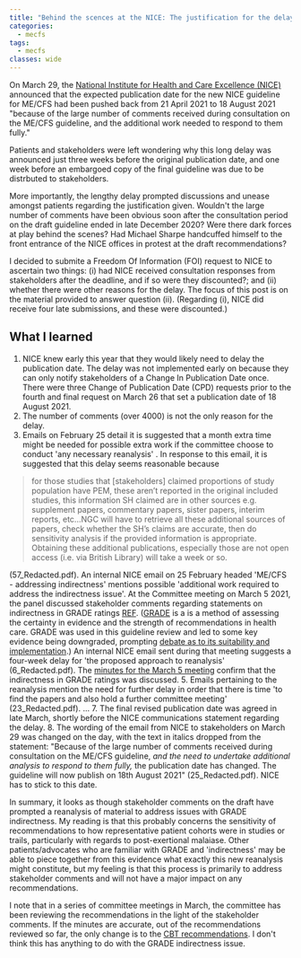 ```yaml
---
title: "Behind the scences at the NICE: The justification for the delay to the ME/CFS guideline publication date"
categories:
  - mecfs
tags:
  - mecfs
classes: wide
---
```


On March 29, the [National Institute for Health and Care Excellence (NICE)](https://www.nice.org.uk/) announced that the expected publication date for the new NICE guideline for ME/CFS had been pushed back from 21 April 2021 to 18 August 2021 "because of the large number of comments received during consultation on the ME/CFS guideline, and the additional work needed to respond to them fully."

Patients and stakeholders were left wondering why this long delay was announced just three weeks before the original publication date, and one week before an embargoed copy of the final guideline was due to be distrbuted to stakeholders.

More importantly, the lengthy delay prompted discussions and unease amongst patients regarding the justification given. Wouldn't the large number of comments have been obvious soon after the consultation period on the draft guideline ended in late December 2020? Were there dark forces at play behind the scenes? Had Michael Sharpe handcuffed himself to the front entrance of the NICE offices in protest at the draft recommendations?

I decided to submite a Freedom Of Information (FOI) request to NICE to ascertain two things: (i) had NICE received consultation responses from stakeholders after the deadline, and if so were they discounted?; and (ii) whether there were other reasons for the delay. The focus of this post is on the material provided to answer question (ii). (Regarding (i), NICE did receive four late submissions, and these were discounted.)

## What I learned
1. NICE knew early this year that they would likely need to delay the publication date. The delay was not implemented early on because they can only notify stakeholders of a Change In Publication Date once. There were three Change of Publication Date (CPD) requests prior to the fourth and final request on March 26 that set a publication date of 18 August 2021.
2. The number of comments (over 4000) is not the only reason for the delay.
3. Emails on February 25 detail it is suggested that a month extra time might be needed for possible extra work if the committee choose to conduct 'any necessary reanalysis' . In response to this email, it is suggested that this delay seems reasonable because
>for those studies that [stakeholders] claimed proportions of study population
have PEM, these aren’t reported in the original included studies, this information SH claimed are in other sources e.g. supplement papers, commentary papers, sister papers, interim reports, etc...NGC will have to retrieve all these additional sources of papers, check whether the SH’s claims are accurate, then do sensitivity analysis if the provided information is appropriate. Obtaining these additional publications, especially those are not open access (i.e. via British Library) will take a week or so.

(57_Redacted.pdf). An internal NICE email on 25 February headed 'ME/CFS - addressing indirectness' mentions possible 'additional work required to address the indirectness issue'. At the Committee meeting on March 5 2021, the panel discussed stakeholder comments regarding statements on indirectness in GRADE ratings [REF](https://www.nice.org.uk/guidance/gid-ng10091/documents/minutes-22). ([GRADE](https://www.gradeworkinggroup.org/) is a is a method of assessing the certainty in evidence and the strength of recommendations in health care. GRADE was used in this guideline review and led to some key evidence being downgraded, prompting [debate as to its suitability and implementation](https://www.bmj.com/content/371/bmj.m4774).) An internal NICE email sent during that meeting suggests a four-week delay for 'the proposed approach to reanalysis' (6_Redacted.pdf). The [minutes for the March 5 meeting](https://www.nice.org.uk/guidance/gid-ng10091/documents/minutes-22) confirm that the indirectness in GRADE ratings was discussed.
5. Emails pertaining to the reanalysis mention the need for further delay in order that there is time 'to find the papers and also hold a further committee meeting' (23_Redacted.pdf). ...
7. The final revised publication date was agreed in late March, shortly before the NICE communications statement regarding the delay.
8. The wording of the email from NICE to stakeholders on March 29 was changed on the day, with the text in italics dropped from the statement: "Because of the large number of comments received during consultation on the ME/CFS guideline, _and the need to undertake additional analysis to respond to them fully,_ the publication date has changed. The guideline will now publish on 18th August 2021" (25_Redacted.pdf). NICE has to stick to this date.

In summary, it looks as though stakeholder comments on the draft have prompted a reanalysis of material to address issues with GRADE indirectness. My reading is that this probably concerns the sensitivity of recommendations to how representative patient cohorts were in studies or trails, particularly with regards to post-exertional malaiase. Other patients/advocates who are familiar with GRADE and 'indirectness' may be able to piece together from this evidence what exactly this new reanalysis might constitute, but my feeling is that this process is primarily to address stakeholder comments and will not have a major impact on any recommendations.

I note that in a series of committee meetings in March, the committee has been reviewing the recommendations in the light of the stakeholder comments. If the minutes are accurate, out of the recommendations reviewed so far, the only change is to the [CBT recommendations](https://www.nice.org.uk/guidance/gid-ng10091/documents/minutes-23). I don't think this has anything to do with the GRADE indirectness issue.
